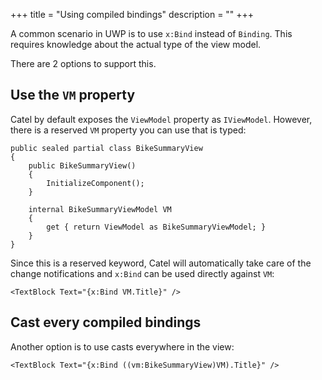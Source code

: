 +++
title = "Using compiled bindings" 
description = ""
+++

A common scenario in UWP is to use `x:Bind` instead of `Binding`. This requires knowledge about the actual type of the view model.

There are 2 options to support this.

## Use the `VM` property

Catel by default exposes the `ViewModel` property as `IViewModel`. However, there is a reserved `VM` property you can use that is typed:

```
public sealed partial class BikeSummaryView
{
    public BikeSummaryView()
    {
        InitializeComponent();
    }
    
    internal BikeSummaryViewModel VM
    {
        get { return ViewModel as BikeSummaryViewModel; }
    }
}
```

Since this is a reserved keyword, Catel will automatically take care of the change notifications and `x:Bind` can be used directly against `VM`:

```
<TextBlock Text="{x:Bind VM.Title}" />
```

## Cast every compiled bindings

Another option is to use casts everywhere in the view:

```
<TextBlock Text="{x:Bind ((vm:BikeSummaryView)VM).Title}" />
```
